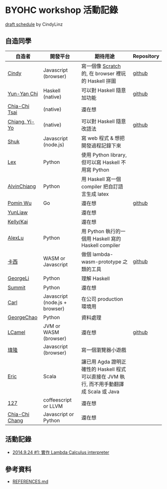# BYOHC workshop 活動記錄

[draft schedule](https://gist.github.com/CindyLinz/975dce9755ebeec6e4a5) by CindyLinz

## 自造同學

| 自造者                              | 開發平台                       | 期待用途                                                                                 | Repository                                         |
| ------                              | --------                       | --------                                                                                 | ----------                                         |
| [Cindy][CindyLinz]                  | Javascript (browser)           | 寫一個像 [Scratch](https://scratch.mit.edu/) 的, 在 browser 裡玩的 Haskell 拼圖          | [github](https://github.com/CindyLinz/Haskell.js/) |
| [Yun-Yan Chi][jaiyalas]             | Haskell (native)               | 可以對 Haskell 隨意加功能                                                                | [github](https://github.com/jaiyalas/haha)         |
| [Chia-Chi Tsai][rueshyna]           | (native)                       | 還在想                                                                                   |                                                    |
| [Chiang, Yi-Yo][silverneko]         | (native)                       | 可以對 Haskell 隨意改語法                                                                | [github](https://github.com/silverneko/Lambda-calculus-interpreter) |
| [Shuk][BizShuk]                     | Javascript (node.js)           | 寫 web 程式 & 想把開發過程記錄下來                                                       |                                                    |
| [Lex][LexSong]                      | Python                         | 使用 Python library, 但可以寫 Haskell 不用寫 Python                                      |                                                    |
| [AlvinChiang][absolutelyNoWarranty] | Python                         | 用 Haskell 寫一個 compiler 把自訂語言生成 latex                                          |                                                    |
| [Pomin Wu][pm5]                     | Go                             | 還在想                                                                                   | [github](https://github.com/pm5/byohc-workshop)    |
| [YunLiaw][YunLiaw]                  |                                | 還在想                                                                                   |                                                    |
| [Kelly/Kai][rasca0027]              |                                | 還在想                                                                                   |                                                    |
| [AlexLu][op8867555]                 | Python                         | 用 Python 執行的一個用 Haskell 寫的 Haskell compiler                                     |                                                    |
| [卡西][cassi]                       | WASM or Javascript             | 做個 lambda-wasm-prototype 之類的工具                                                    | [github](https://github.com/caasi/ulc.ls)          |
| [GeorgeLi][Georgefs]                | Python                         | 理解 Haskell                                                                             |                                                    |
| [Summit][suensummit]                | Python                         | 還在想                                                                                   |                                                    |
| [Carl][Carl-Lin]                    | Javascript (node.js + browser) | 在公司 production 環境用                                                                 |                                                    |
| [GeorgeChao][whizzalan]             | Python                         | 資料處理                                                                                 |                                                    |
| [LCamel][LCamel]                    | JVM or WASM (browser)          | 還在想                                                                                   | [github](https://github.com/LCamel/BuildYourOwnHaskellCompiler) |
| [瑋隆][weilongain]                  | Javascript (browser)           | 寫一個瀏覽器小遊戲                                                                       |                                                    |
| [Eric][ericpony]                    | Scala                          | 讓已用 Agda 證明正確性的 Haskell 程式可以直接在 JVM 執行, 而不用手動翻譯成 Scala 或 Java |                                                    |
| [127][a127a127]                     | coffeescript or LLVM           | 還在想                                                                                   |                                                    |
| [Chia-Chi Chang][c3h3]              | Javascript or Python           | 還在想                                                                                   |                                                    |

[CindyLinz]: https://github.com/CindyLinz/
[jaiyalas]: https://github.com/jaiyalas/
[rueshyna]: https://github.com/rueshyna/
[silverneko]: https://github.com/silverneko/
[BizShuk]: https://github.com/BizShuk/
[LexSong]: https://github.com/LexSong/
[absolutelyNoWarranty]: https://github.com/absolutelyNoWarranty/
[pm5]: https://github.com/pm5/
[YunLiaw]: https://github.com/YunLiaw/
[rasca0027]: https://github.com/rasca0027/
[op8867555]: https://github.com/op8867555/
[cassi]: https://github.com/cassi/
[Georgefs]: https://github.com/Georgefs/
[suensummit]: https://github.com/suensummit/
[Carl-Lin]: https://github.com/Carl-Lin/
[whizzalan]: https://github.com/whizzalan/
[LCamel]: https://github.com/LCamel/
[weilongain]: https://github.com/weilongain/
[ericpony]: https://github.com/ericpony/
[a127a127]: https://github.com/a127a127/
[c3h3]: https://github.com/c3h3/

## 活動記錄

  * [2014.9.24 #1: 實作 Lambda Calculus interpreter](https://github.com/CindyLinz/BYOHC-Workshop/blob/master/workshop-2015.9.24.md)

## 參考資料

  * [REFERENCES.md](https://github.com/CindyLinz/BYOHC-Workshop/blob/master/REFERENCES.md)
